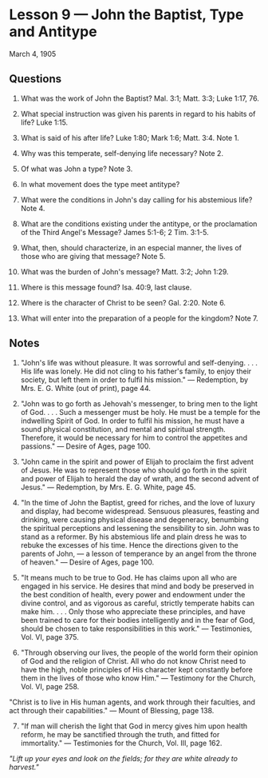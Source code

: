 # Lesson 9 — John the Baptist, Type and Antitype
March 4, 1905

## Questions

1. What was the work of John the Baptist? Mal. 3:1; Matt. 3:3; Luke 1:17, 76.

2. What special instruction was given his parents in regard to his habits of life? Luke 1:15.

3. What is said of his after life? Luke 1:80; Mark 1:6; Matt. 3:4. Note 1.

4. Why was this temperate, self-denying life necessary? Note 2.

5. Of what was John a type? Note 3.

6. In what movement does the type meet antitype?

7. What were the conditions in John's day calling for his abstemious life? Note 4.

8. What are the conditions existing under the antitype, or the proclamation of the Third Angel's Message? James 5:1-6; 2 Tim. 3:1-5.

9. What, then, should characterize, in an especial manner, the lives of those who are giving that message? Note 5.

10. What was the burden of John's message? Matt. 3:2; John 1:29.

11. Where is this message found? Isa. 40:9, last clause.

12. Where is the character of Christ to be seen? Gal. 2:20. Note 6.

13. What will enter into the preparation of a people for the kingdom? Note 7.

## Notes

1. "John's life was without pleasure. It was sorrowful and self-denying. . . . His life was lonely. He did not cling to his father's family, to enjoy their society, but left them in order to fulfil his mission." — Redemption, by Mrs. E. G. White (out of print), page 44.

2. "John was to go forth as Jehovah's messenger, to bring men to the light of God. . . . Such a messenger must be holy. He must be a temple for the indwelling Spirit of God. In order to fulfil his mission, he must have a sound physical constitution, and mental and spiritual strength. Therefore, it would be necessary for him to control the appetites and passions." — Desire of Ages, page 100.

3. "John came in the spirit and power of Elijah to proclaim the first advent of Jesus. He was to represent those who should go forth in the spirit and power of Elijah to herald the day of wrath, and the second advent of Jesus." — Redemption, by Mrs. E. G. White, page 45.

4. "In the time of John the Baptist, greed for riches, and the love of luxury and display, had become widespread. Sensuous pleasures, feasting and drinking, were causing physical disease and degeneracy, benumbing the spiritual perceptions and lessening the sensibility to sin. John was to stand as a reformer. By his abstemious life and plain dress he was to rebuke the excesses of his time. Hence the directions given to the parents of John, — a lesson of temperance by an angel from the throne of heaven." — Desire of Ages, page 100.

5. "It means much to be true to God. He has claims upon all who are engaged in his service. He desires that mind and body be preserved in the best condition of health, every power and endowment under the divine control, and as vigorous as careful, strictly temperate habits can make him. . . . Only those who appreciate these principles, and have been trained to care for their bodies intelligently and in the fear of God, should be chosen to take responsibilities in this work." — Testimonies, Vol. VI, page 375.

6. "Through observing our lives, the people of the world form their opinion of God and the religion of Christ. All who do not know Christ need to have the high, noble principles of His character kept constantly before them in the lives of those who know Him." — Testimony for the Church, Vol. VI, page 258.

"Christ is to live in His human agents, and work through their faculties, and act through their capabilities." — Mount of Blessing, page 138.

7. "If man will cherish the light that God in mercy gives him upon health reform, he may be sanctified through the truth, and fitted for immortality." — Testimonies for the Church, Vol. III, page 162.

*"Lift up your eyes and look on the fields; for they are white already to harvest."*